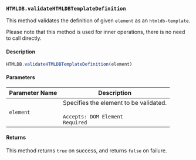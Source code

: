 ### `HTMLDB.validateHTMLDBTemplateDefinition`

This method validates the definition of given `element` as an `htmldb-template`.

Please note that this method is used for inner operations, there is no need to call directly.

#### Description

```javascript
HTMLDB.validateHTMLDBTemplateDefinition(element)
```

#### Parameters

| Parameter Name             | Description                               |
| -------------------------- | ----------------------------------------- |
| `element` | Specifies the element to be validated.<br><br>`Accepts: DOM Element`<br>`Required` |

#### Returns

This method returns `true` on success, and returns `false` on failure.